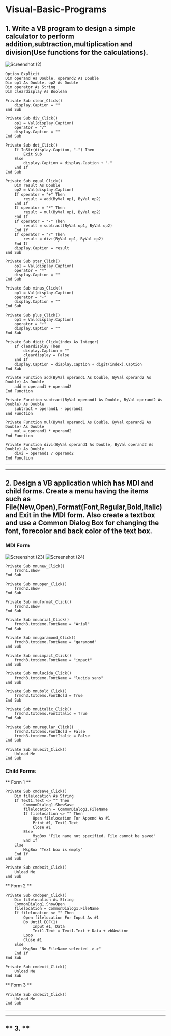 # Visual-Basic-Programs


## **1. Write a VB program to design a simple calculator to perform addition,subtraction,multiplication and division(Use functions for the calculations).**
![Screenshot (2)](https://user-images.githubusercontent.com/74803670/177051678-607fe38e-59b2-4d31-ac91-5f5c04559780.png)

```
Option Explicit
Dim operand As Double, operand2 As Double
Dim op1 As Double, op2 As Double
Dim operator As String
Dim cleardisplay As Boolean

Private Sub clear_Click()
    display.Caption = ""
End Sub

Private Sub div_Click()
    op1 = Val(display.Caption)
    operator = "/"
    display.Caption = ""
End Sub

Private Sub dot_Click()
    If InStr(display.Caption, ".") Then
        Exit Sub
    Else
        display.Caption = display.Caption + "."
    End If
End Sub

Private Sub equal_Click()
    Dim result As Double
    op2 = Val(display.Caption)
    If operator = "+" Then
        result = add(ByVal op1, ByVal op2)
    End If
    If operator = "*" Then
        result = mul(ByVal op1, ByVal op2)
    End If
    If operator = "-" Then
        result = subtract(ByVal op1, ByVal op2)
    End If
    If operator = "/" Then
        result = divi(ByVal op1, ByVal op2)
    End If
    display.Caption = result
End Sub

Private Sub star_Click()
    op1 = Val(display.Caption)
    operator = "*"
    display.Caption = ""
End Sub

Private Sub minus_Click()
    op1 = Val(display.Caption)
    operator = "-"
    display.Caption = ""
End Sub

Private Sub plus_Click()
    op1 = Val(display.Caption)
    operator = "+"
    display.Caption = ""
End Sub

Private Sub digit_Click(index As Integer)
    If cleardisplay Then
        display.Caption = ""
        cleardisplay = False
    End If
    display.Caption = display.Caption + digit(index).Caption
End Sub

Private Function add(ByVal operand1 As Double, ByVal operand2 As Double) As Double
    add = operand1 + operand2
End Function

Private Function subtract(ByVal operand1 As Double, ByVal operand2 As Double) As Double
    subtract = operand1 - operand2
End Function

Private Function mul(ByVal operand1 As Double, ByVal operand2 As Double) As Double
    mul = operand1 * operand2
End Function

Private Function divi(ByVal operand1 As Double, ByVal operand2 As Double) As Double
    divi = operand1 / operand2
End Function
```
---



---
## **2. Design a VB application which has MDI and child forms. Create a menu having the items such as File(New,Open),Format(Font,Regular,Bold,Italic) and Exit in the MDI form. Also create a textbox and use a Common Dialog Box for changing the font, forecolor and back color of the text box.**

### **MDI Form**
![Screenshot (23)](https://user-images.githubusercontent.com/74803670/188280025-7b164703-7a54-414d-ab31-39615045cdd2.png)
![Screenshot (24)](https://user-images.githubusercontent.com/74803670/188280062-9be6bfc3-a29f-488b-bfda-7b7c1b937485.png)

```
Private Sub mnunew_Click()
    frmch1.Show
End Sub

Private Sub mnuopen_Click()
    frmch2.Show
End Sub

Private Sub mnuformat_Click()
    frmch3.Show
End Sub

Private Sub mnuarial_Click()
    frmch3.txtdemo.FontName = "Arial"
End Sub

Private Sub mnugaramond_Click()
    frmch3.txtdemo.FontName = "garamond"
End Sub

Private Sub mnuimpact_Click()
    frmch3.txtdemo.FontName = "impact"
End Sub

Private Sub mnulucida_Click()
    frmch3.txtdemo.FontName = "lucida sans"
End Sub

Private Sub mnubold_Click()
    frmch3.txtdemo.FontBold = True
End Sub

Private Sub mnuitalic_Click()
    frmch3.txtdemo.FontItalic = True
End Sub

Private Sub mnuregular_Click()
    frmch3.txtdemo.FontBold = False
    frmch3.txtdemo.FontItalic = False
End Sub

Private Sub mnuexit_Click()
    Unload Me
End Sub
```

### **Child Forms**

** Form 1 **
```
Private Sub cmdsave_Click()
    Dim filelocation As String
    If Text1.Text <> "" Then
        CommonDialog1.ShowSave
        filelocation = CommonDialog1.FileName
        If filelocation <> "" Then
            Open filelocation For Append As #1
            Print #1, Text1.Text
            Close #1
        Else
            MsgBox "File name not specified. File cannot be saved"
        End If
    Else
        MsgBox "Text box is empty"
    End If
End Sub

Private Sub cmdexit_Click()
    Unload Me
End Sub
```

** Form 2 **
```
Private Sub cmdopen_Click()
    Dim filelocation As String
    CommonDialog1.ShowOpen
    filelocation = CommonDialog1.FileName
    If filelocation <> "" Then
        Open filelocation For Input As #1
        Do Until EOF(1)
            Input #1, Data
            Text1.Text = Text1.Text + Data + vbNewLine
        Loop
        Close #1
    Else
        MsgBox "No FileName selected ->->"
    End If
End Sub

Private Sub cmdexit_Click()
    Unload Me
End Sub
```

** Form 3 **
```
Private Sub cmdexit_Click()
    Unload Me
End Sub
```
---
---

## ** 3.  **



